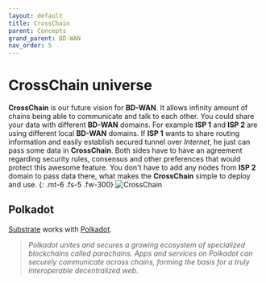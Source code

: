 ```yaml
---
layout: default
title: CrossChain
parent: Concepts
grand_parent: BD-WAN
nav_order: 5
---
```


# CrossChain universe

**CrossChain** is our future vision for **BD-WAN**. It allows infinity amount of chains being able to communicate and talk to each other. You could share your data with different **BD-WAN** domains. For example **ISP 1** and **ISP 2** are using different local **BD-WAN** domains. If **ISP 1** wants to share routing information and easily establish secured tunnel over *Internet*, he just can pass some data in **CrossChain**. Both sides have to have an agreement regarding security rules, consensus and other preferences that would protect this awesome feature. You don't have to add any nodes from **ISP 2** domain to pass data there, what makes the **CrossChain** simple to deploy and use.
{: .mt-6 .fs-5 .fw-300}
![CrossChain](https://user-images.githubusercontent.com/107935539/177154695-8ebbec89-17f7-4563-b671-c644cd8ddf6e.png)
## Polkadot
[Substrate](https://docs.substrate.io/) works with [Polkadot](https://polkadot.network/).

> *Polkadot unites and secures a growing ecosystem of specialized blockchains called parachains. Apps and services on Polkadot can securely communicate across chains, forming the basis for a truly interoperable decentralized web.*